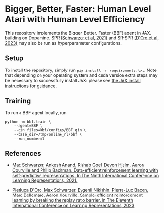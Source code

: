 # Bigger, Better, Faster: Human Level Atari with Human Level Efficiency

This repository implements the Bigger, Better, Faster (BBF) agent in JAX, building
on Dopamine. SPR [(Schwarzer et al, 2021)](spr) and SR-SPR [(D'Oro et al, 2023)](sr-spr) may also be run as hyperparameter configurations.

## Setup
To install the repository, simply run `pip install -r requirements.txt`.
Note that depending on your operating system and cuda version extra steps may be necessary to
successfully install JAX: please see [the JAX install instructions](https://pypi.org/project/jax/) for guidance.


## Training
To run a BBF agent locally, run

```
python -m bbf.train \
    --agent=BBF \
    --gin_files=bbf/configs/BBF.gin \
    --base_dir=/tmp/online_rl/bbf \
    --run_number=1
```

## References
* [Max Schwarzer, Ankesh Anand, Rishab Goel, Devon Hjelm, Aaron Courville and Philip Bachman. Data-efficient reinforcement learning with self-predictive representations. In The Ninth International Conference on Learning Representations, 2021.][spr]

* [Pierluca D'Oro, Max Schwarzer, Evgenii Nikishin, Pierre-Luc Bacon, Marc Bellemare, Aaron Courville.  Sample-efficient reinforcement learning by breaking the replay ratio barrier. In The Eleventh International Conference on Learning Representations, 2023][sr-spr]


[spr]: https://openreview.net/forum?id=uCQfPZwRaUu
[sr-spr]: https://openreview.net/forum?id=OpC-9aBBVJe
